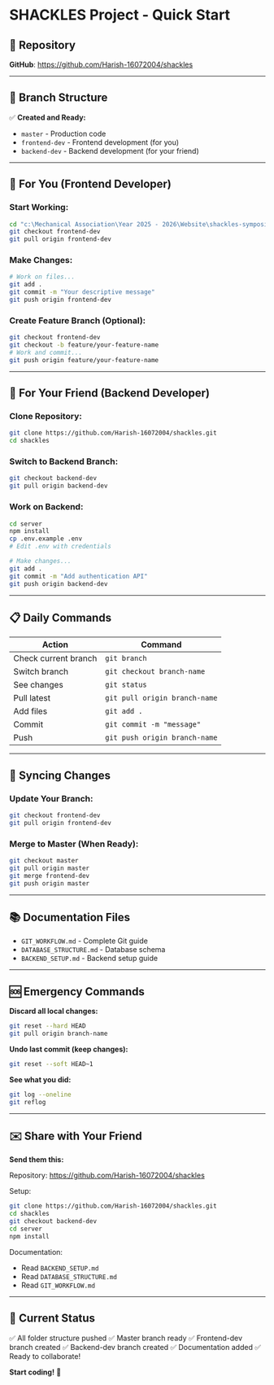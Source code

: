 # SHACKLES Project - Quick Start

## 🔗 Repository
**GitHub**: https://github.com/Harish-16072004/shackles

---

## 📂 Branch Structure

✅ **Created and Ready:**
- `master` - Production code
- `frontend-dev` - Frontend development (for you)
- `backend-dev` - Backend development (for your friend)

---

## 🚀 For You (Frontend Developer)

### Start Working:
```bash
cd "c:\Mechanical Association\Year 2025 - 2026\Website\shackles-symposium"
git checkout frontend-dev
git pull origin frontend-dev
```

### Make Changes:
```bash
# Work on files...
git add .
git commit -m "Your descriptive message"
git push origin frontend-dev
```

### Create Feature Branch (Optional):
```bash
git checkout frontend-dev
git checkout -b feature/your-feature-name
# Work and commit...
git push origin feature/your-feature-name
```

---

## 👥 For Your Friend (Backend Developer)

### Clone Repository:
```bash
git clone https://github.com/Harish-16072004/shackles.git
cd shackles
```

### Switch to Backend Branch:
```bash
git checkout backend-dev
git pull origin backend-dev
```

### Work on Backend:
```bash
cd server
npm install
cp .env.example .env
# Edit .env with credentials

# Make changes...
git add .
git commit -m "Add authentication API"
git push origin backend-dev
```

---

## 📋 Daily Commands

| Action | Command |
|--------|---------|
| Check current branch | `git branch` |
| Switch branch | `git checkout branch-name` |
| See changes | `git status` |
| Pull latest | `git pull origin branch-name` |
| Add files | `git add .` |
| Commit | `git commit -m "message"` |
| Push | `git push origin branch-name` |

---

## 🔄 Syncing Changes

### Update Your Branch:
```bash
git checkout frontend-dev
git pull origin frontend-dev
```

### Merge to Master (When Ready):
```bash
git checkout master
git pull origin master
git merge frontend-dev
git push origin master
```

---

## 📚 Documentation Files

- `GIT_WORKFLOW.md` - Complete Git guide
- `DATABASE_STRUCTURE.md` - Database schema
- `BACKEND_SETUP.md` - Backend setup guide

---

## 🆘 Emergency Commands

**Discard all local changes:**
```bash
git reset --hard HEAD
git pull origin branch-name
```

**Undo last commit (keep changes):**
```bash
git reset --soft HEAD~1
```

**See what you did:**
```bash
git log --oneline
git reflog
```

---

## ✉️ Share with Your Friend

**Send them this:**

Repository: https://github.com/Harish-16072004/shackles

Setup:
```bash
git clone https://github.com/Harish-16072004/shackles.git
cd shackles
git checkout backend-dev
cd server
npm install
```

Documentation:
- Read `BACKEND_SETUP.md`
- Read `DATABASE_STRUCTURE.md`
- Read `GIT_WORKFLOW.md`

---

## 🎯 Current Status

✅ All folder structure pushed
✅ Master branch ready
✅ Frontend-dev branch created
✅ Backend-dev branch created
✅ Documentation added
✅ Ready to collaborate!

**Start coding!** 🚀
